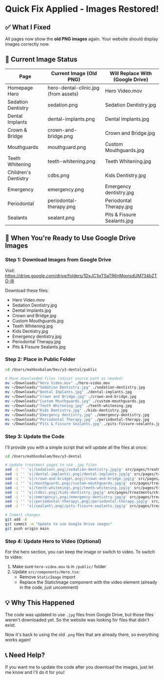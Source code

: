 # Quick Fix Applied - Images Restored!

## ✅ What I Fixed

All pages now show the **old PNG images** again. Your website should display images correctly now.

## 📸 Current Image Status

| Page | Current Image (Old PNG) | Will Replace With (Google Drive) |
|------|------------------------|-----------------------------------|
| Homepage Hero | hero-dental-clinic.jpg (from assets) | Hero Video.mov |
| Sedation Dentistry | sedation.png | Sedation Dentistry.jpg |
| Dental Implants | dental-implants.png | Dental Implants.jpg |
| Crown & Bridge | crown-and-bridge.png | Crown and Bridge.jpg |
| Mouthguards | mouthguard.png | Custom Mouthguards.jpg |
| Teeth Whitening | teeth-whitening.png | Teeth Whitening.jpg |
| Children's Dentistry | cdbs.png | Kids Dentistry.jpg |
| Emergency | emergency.png | Emergency dentistry.jpg |
| Periodontal | periodontal-therapy.png | Periodontal Therapy.jpg |
| Sealants | sealant.png | Pits & Fissure Sealants.jpg |

## 🔄 When You're Ready to Use Google Drive Images

### Step 1: Download Images from Google Drive
Visit: https://drive.google.com/drive/folders/1DxJC1ixTSaTR6nMqyisdUM734bZTO-l8

Download these files:
- Hero Video.mov
- Sedation Dentistry.jpg
- Dental Implants.jpg
- Crown and Bridge.jpg
- Custom Mouthguards.jpg
- Teeth Whitening.jpg
- Kids Dentistry.jpg
- Emergency dentistry.jpg
- Periodontal Therapy.jpg
- Pits & Fissure Sealants.jpg

### Step 2: Place in Public Folder

```bash
cd /Users/mahboobalam/Dev/y3-dental/public

# Move downloaded files (adjust source path as needed)
mv ~/Downloads/"Hero Video.mov" ./hero-video.mov
mv ~/Downloads/"Sedation Dentistry.jpg" ./sedation-dentistry.jpg
mv ~/Downloads/"Dental Implants.jpg" ./dental-implants.jpg
mv ~/Downloads/"Crown and Bridge.jpg" ./crown-and-bridge.jpg
mv ~/Downloads/"Custom Mouthguards.jpg" ./custom-mouthguards.jpg
mv ~/Downloads/"Teeth Whitening.jpg" ./teeth-whitening.jpg
mv ~/Downloads/"Kids Dentistry.jpg" ./kids-dentistry.jpg
mv ~/Downloads/"Emergency dentistry.jpg" ./emergency-dentistry.jpg
mv ~/Downloads/"Periodontal Therapy.jpg" ./periodontal-therapy.jpg
mv ~/Downloads/"Pits & Fissure Sealants.jpg" ./pits-fissure-sealants.jpg
```

### Step 3: Update the Code

I'll provide you with a simple script that will update all the files at once:

```bash
cd /Users/mahboobalam/Dev/y3-dental

# Update treatment pages to use .jpg files
sed -i '' 's|/sedation\.png|/sedation-dentistry.jpg|g' src/pages/treatments/sedation-dentistry.tsx
sed -i '' 's|/dental-implants\.png|/dental-implants.jpg|g' src/pages/treatments/dental-implants.tsx
sed -i '' 's|/crown-and-bridge\.png|/crown-and-bridge.jpg|g' src/pages/treatments/crown-bridge.tsx
sed -i '' 's|/mouthguard\.png|/custom-mouthguards.jpg|g' src/pages/treatments/mouthguards.tsx
sed -i '' 's|/teeth-whitening\.png|/teeth-whitening.jpg|g' src/pages/treatments/teeth-whitening.tsx
sed -i '' 's|/cdbs\.png|/kids-dentistry.jpg|g' src/pages/treatments/childrens-dentistry.tsx
sed -i '' 's|/emergency\.png|/emergency-dentistry.jpg|g' src/pages/treatments/emergency.tsx
sed -i '' 's|/periodontal-therapy\.png|/periodontal-therapy.jpg|g' src/pages/treatments/periodontal.tsx
sed -i '' 's|/sealant\.png|/pits-fissure-sealants.jpg|g' src/pages/treatments/sealants.tsx

# Commit changes
git add -A
git commit -m "Update to use Google Drive images"
git push origin main
```

### Step 4: Update Hero to Video (Optional)

For the hero section, you can keep the image or switch to video. To switch to video:

1. Make sure `hero-video.mov` is in `/public/` folder
2. Update `src/components/Hero.tsx`:
   - Remove `StaticImage` import
   - Replace the StaticImage component with the video element (already in the code, just uncomment)

## 💡 Why This Happened

The code was updated to use `.jpg` files from Google Drive, but those files weren't downloaded yet. So the website was looking for files that didn't exist.

Now it's back to using the old `.png` files that are already there, so everything works again!

## 📞 Need Help?

If you want me to update the code after you download the images, just let me know and I'll do it for you!
